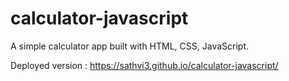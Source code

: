 # calculator-javascript

A simple calculator app built with HTML, CSS, JavaScript.

Deployed version : https://sathvi3.github.io/calculator-javascript/

